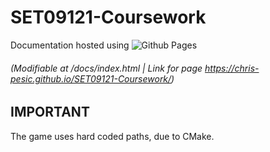 # SET09121-Coursework
 Documentation hosted using ![Github Pages](https://img.shields.io/badge/github%20pages-121013?style=for-the-badge&logo=github&logoColor=white) 
###### (Modifiable at /docs/index.html | Link for page https://chris-pesic.github.io/SET09121-Coursework/)
## IMPORTANT
The game uses hard coded paths, due to CMake.
